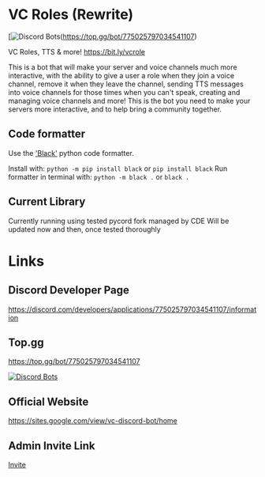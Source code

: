 # VC Roles (Rewrite)

[![Discord Bots](https://top.gg/api/widget/775025797034541107.svg)(https://top.gg/bot/775025797034541107)

VC Roles, TTS & more!
https://bit.ly/vcrole

This is a bot that will make your server and voice channels much more interactive, with the ability to give a user a role when they join a voice channel, remove it when they leave the channel, sending TTS messages into voice channels for those times when you can't speak, creating and managing voice channels and more! This is the bot you need to make your servers more interactive, and to help bring a community together.

## Code formatter

Use the ['Black'](https://black.readthedocs.io/en/stable/getting_started.html) python code formatter.

Install with: `python -m pip install black` or `pip install black`
Run formatter in terminal with: `python -m black .` or `black .`

## Current Library 

Currently running using tested pycord fork managed by CDE [](https://github.com/CDE90/pycord)
Will be updated now and then, once tested thoroughly 

# Links

## Discord Developer Page

https://discord.com/developers/applications/775025797034541107/information


## Top.gg

https://top.gg/bot/775025797034541107

[![Discord Bots](https://top.gg/api/widget/775025797034541107.svg)](https://top.gg/bot/775025797034541107)


## Official Website

https://sites.google.com/view/vc-discord-bot/home

## Admin Invite Link

[Invite](https://discord.com/api/oauth2/authorize?client_id=775025797034541107&permissions=300944400&scope=bot%20applications.commands)

